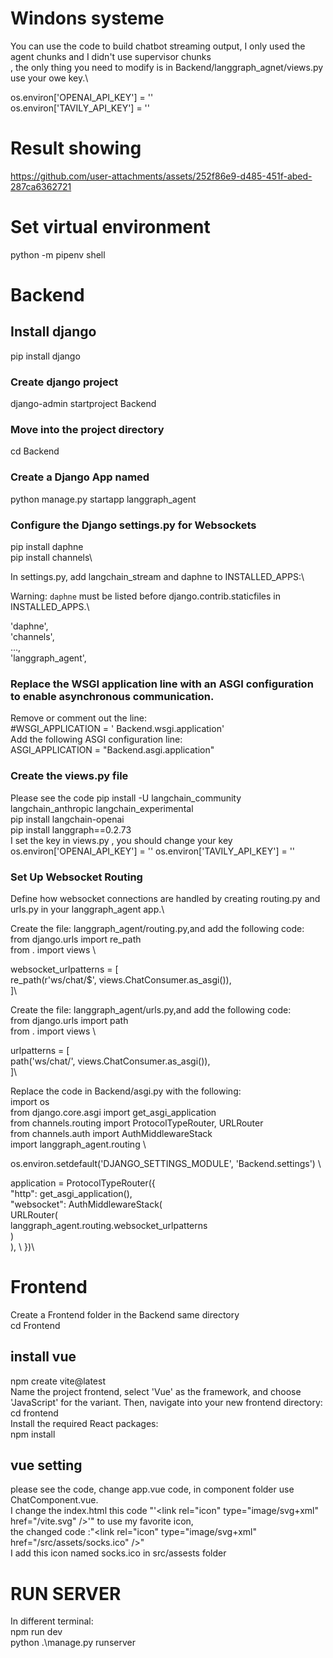 # Windons systeme 
You can use the code to build chatbot streaming output, I only used the agent chunks and I didn't use supervisor chunks \
, the only thing you need to modify is in Backend/langgraph_agnet/views.py\
use your owe key.\

os.environ['OPENAI_API_KEY'] = ''\
os.environ['TAVILY_API_KEY'] = ''
# Result showing


https://github.com/user-attachments/assets/252f86e9-d485-451f-abed-287ca6362721


# Set virtual environment
python -m pipenv shell
# Backend
## Install django
pip install django
### Create django project
django-admin startproject Backend
### Move into the project directory
cd Backend
### Create a Django App named
python manage.py startapp langgraph_agent

### Configure the Django settings.py for Websockets
pip install daphne \
pip install channels\

In settings.py, add langchain_stream and daphne to INSTALLED_APPS:\

Warning: `daphne` must be listed before django.contrib.staticfiles in INSTALLED_APPS.\

'daphne',\
'channels',\
 ...,\
'langgraph_agent',
### Replace the WSGI application line with an ASGI configuration to enable asynchronous communication.
Remove or comment out the line:\
#WSGI_APPLICATION = ' Backend.wsgi.application'\
Add the following ASGI configuration line:\
ASGI_APPLICATION = "Backend.asgi.application"

### Create the views.py file
Please see the code
pip install -U langchain_community langchain_anthropic langchain_experimental\
pip install langchain-openai\
pip install langgraph==0.2.73\
I set the key in views.py , you should change your key
os.environ['OPENAI_API_KEY'] = ''
os.environ['TAVILY_API_KEY'] = ''


### Set Up Websocket Routing
Define how websocket connections are handled by creating routing.py and urls.py in your langgraph_agent app.\

Create the file: langgraph_agent/routing.py,and add the following code:\
from django.urls import re_path  \
from . import views  \
  
websocket_urlpatterns = [  
    re_path(r'ws/chat/$', views.ChatConsumer.as_asgi()),  
]\

Create the file: langgraph_agent/urls.py,and add the following code:\
from django.urls import path  \
from . import views  \
  
  
urlpatterns = [  
    path('ws/chat/', views.ChatConsumer.as_asgi()),  
]\

Replace the code in Backend/asgi.py with the following:\
import os  \
from django.core.asgi import get_asgi_application  \
from channels.routing import ProtocolTypeRouter, URLRouter  \
from channels.auth import AuthMiddlewareStack  \
import langgraph_agent.routing  \
  
os.environ.setdefault('DJANGO_SETTINGS_MODULE', 'Backend.settings')  \
  
application = ProtocolTypeRouter({  \
  "http": get_asgi_application(),  \
  "websocket": AuthMiddlewareStack(  \
        URLRouter(  \
            langgraph_agent.routing.websocket_urlpatterns  \
        )  \
    ), \ 
})\

# Frontend
Create a Frontend folder in the Backend same directory \
cd Frontend
## install vue
npm create vite@latest\
Name the project frontend, select 'Vue' as the framework, and choose 'JavaScript' for the variant. Then, navigate into your new frontend directory:\
cd frontend\
Install the required React packages:\
npm install
## vue setting
please see the code, change app.vue code, in  component folder use ChatComponent.vue.\
I change the index.html this code "'\<link rel="icon" type="image/svg+xml" href="/vite.svg" />'" to use my favorite icon, \
the changed code :"\<link rel="icon" type="image/svg+xml" href="/src/assets/socks.ico" />"\
I add this icon named socks.ico in src/assests folder

# RUN SERVER

In different terminal:\
npm run dev\
python .\manage.py runserver





